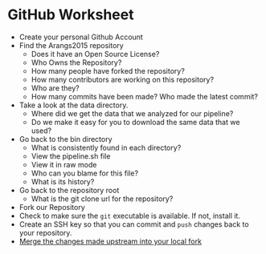 GitHub Worksheet
================

* Create your personal Github Account
* Find the Arangs2015 repository
  - Does it have an Open Source License?
  - Who Owns the Repository?
  - How many people have forked the repository?
  - How many contributors are working on this repository?
  - Who are they?
  - How many commits have been made? Who made the latest commit?
* Take a look at the data directory.
  - Where did we get the data that we analyzed for our pipeline?
  - Do we make it easy for you to download the same data that we used?
* Go back to the bin directory
  - What is consistently found in each directory?
  - View the pipeline.sh file
  - View it in raw mode
  - Who can you blame for this file?
  - What is its history?
* Go back to the repository root
  - What is the git clone url for the repository?
* Fork our Repository
* Check to make sure the `git` executable is available. If not, install it.
* Create an SSH key so that you can commit and `push` changes back to your repository.
* [Merge the changes made upstream into your local fork](https://help.github.com/articles/merging-an-upstream-repository-into-your-fork/)

